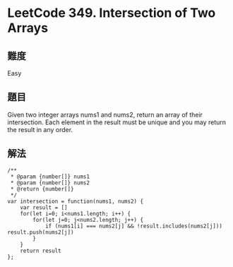 
# LeetCode 349. Intersection of Two Arrays

## 難度

Easy

## 題目

Given two integer arrays nums1 and nums2, return an array of their intersection. Each element in the result must be unique and you may return the result in any order.

## 解法
```
/**
 * @param {number[]} nums1
 * @param {number[]} nums2
 * @return {number[]}
 */
var intersection = function(nums1, nums2) {
    var result = []
    for(let i=0; i<nums1.length; i++) {
        for(let j=0; j<nums2.length; j++) {
            if (nums1[i] === nums2[j] && !result.includes(nums2[j])) result.push(nums2[j])
        }
    }
    return result
};
```